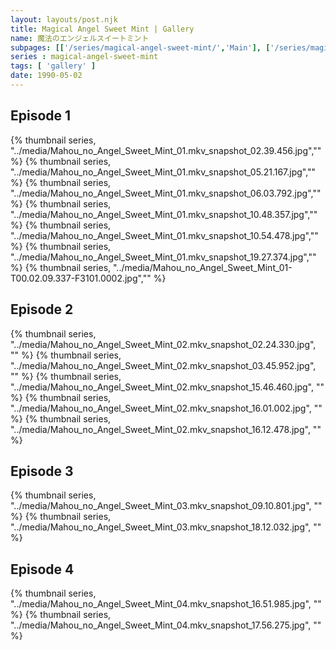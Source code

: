 ```yaml
---
layout: layouts/post.njk
title: Magical Angel Sweet Mint | Gallery
name: 魔法のエンジェルスイートミント
subpages: [['/series/magical-angel-sweet-mint/','Main'], ['/series/magical-angel-sweet-mint/gallery/','Gallery'], ]
series : magical-angel-sweet-mint
tags: [ 'gallery' ]
date: 1990-05-02
---
```


<h2> Episode 1 </h2>
<div class="gallery">
    {% thumbnail series, "../media/Mahou_no_Angel_Sweet_Mint_01.mkv_snapshot_02.39.456.jpg","" %}
    {% thumbnail series, "../media/Mahou_no_Angel_Sweet_Mint_01.mkv_snapshot_05.21.167.jpg","" %}
    {% thumbnail series, "../media/Mahou_no_Angel_Sweet_Mint_01.mkv_snapshot_06.03.792.jpg","" %}
    {% thumbnail series, "../media/Mahou_no_Angel_Sweet_Mint_01.mkv_snapshot_10.48.357.jpg","" %}
    {% thumbnail series, "../media/Mahou_no_Angel_Sweet_Mint_01.mkv_snapshot_10.54.478.jpg","" %}
    {% thumbnail series, "../media/Mahou_no_Angel_Sweet_Mint_01.mkv_snapshot_19.27.374.jpg","" %}
    {% thumbnail series, "../media/Mahou_no_Angel_Sweet_Mint_01-T00.02.09.337-F3101.0002.jpg","" %}
</div>
<h2> Episode 2</h2>
<div class="gallery">
    {% thumbnail series, "../media/Mahou_no_Angel_Sweet_Mint_02.mkv_snapshot_02.24.330.jpg", "" %}
    {% thumbnail series, "../media/Mahou_no_Angel_Sweet_Mint_02.mkv_snapshot_03.45.952.jpg", "" %}
    {% thumbnail series, "../media/Mahou_no_Angel_Sweet_Mint_02.mkv_snapshot_15.46.460.jpg", "" %}
    {% thumbnail series, "../media/Mahou_no_Angel_Sweet_Mint_02.mkv_snapshot_16.01.002.jpg", "" %}
    {% thumbnail series, "../media/Mahou_no_Angel_Sweet_Mint_02.mkv_snapshot_16.12.478.jpg", "" %}
</div>
<h2> Episode 3</h2>
<div class="gallery">
    {% thumbnail series, "../media/Mahou_no_Angel_Sweet_Mint_03.mkv_snapshot_09.10.801.jpg", "" %}
    {% thumbnail series, "../media/Mahou_no_Angel_Sweet_Mint_03.mkv_snapshot_18.12.032.jpg", "" %}
</div>
<h2> Episode 4</h2>
<div class="gallery">
    {% thumbnail series, "../media/Mahou_no_Angel_Sweet_Mint_04.mkv_snapshot_16.51.985.jpg", "" %}
    {% thumbnail series, "../media/Mahou_no_Angel_Sweet_Mint_04.mkv_snapshot_17.56.275.jpg", "" %}
</div>